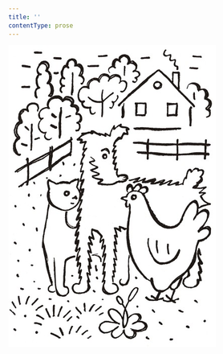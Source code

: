 ```yaml
---
title: ''
contentType: prose
---
```


![povidani_o_pejskovi_a_kocicce_010](./resources/povidani_o_pejskovi_a_kocicce_010.jpg)
